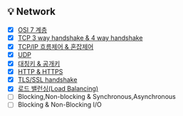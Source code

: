 ## 💡 Network
- [x] [OSI 7 계층](https://github.com/jaejlf/CS-Study/tree/main/Network/OSI%207%20%EA%B3%84%EC%B8%B5)
- [x] [TCP 3 way handshake & 4 way handshake](https://github.com/jaejlf/CS-Study/tree/main/Network/TCP%20handshake)
- [x] [TCP/IP 흐름제어 & 혼잡제어](https://github.com/jaejlf/CS-Study/tree/main/Network/TCP-IP%20%ED%9D%90%EB%A6%84%EC%A0%9C%EC%96%B4%20%26%20%ED%98%BC%EC%9E%A1%EC%A0%9C%EC%96%B4)
- [x] [UDP](https://github.com/jaejlf/CS-Study/tree/main/Network/UDP)
- [x] [대칭키 & 공개키](https://github.com/jaejlf/CS_Study/tree/main/Network/%EB%8C%80%EC%B9%AD%ED%82%A4%20&%20%EA%B3%B5%EA%B0%9C%ED%82%A4)
- [x] [HTTP & HTTPS](https://github.com/jaejlf/CS_Study/tree/main/Network/HTTP%20&%20HTTPS)
- [x] [TLS/SSL handshake](https://github.com/jaejlf/CS_Study/tree/main/Network/TLS%20&%20SSL%20handshake)
- [x] [로드 밸런싱(Load Balancing)](https://github.com/jaejlf/CS_Study/tree/main/Network/%EB%A1%9C%EB%93%9C%20%EB%B0%B8%EB%9F%B0%EC%8B%B1(Load%20Balancing))
- [ ] Blocking,Non-blocking & Synchronous,Asynchronous
- [ ] Blocking & Non-Blocking I/O
